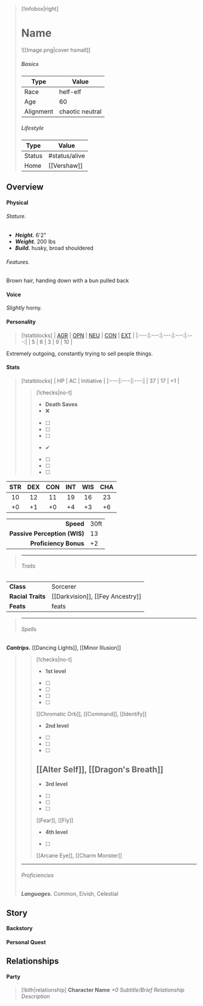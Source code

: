 > [!infobox|right]
> # Name
> ![[Image.png|cover hsmall]]
> 
> ##### Basics
> | Type | Value |
> | ---- | ---- |
> | Race | helf-elf |
> | Age | 60 |
> | Alignment | chaotic neutral |
> 
> ##### Lifestyle
> | Type | Value |
> | ---- | ---- |
> | Status | #status/alive  |
> | Home | [[Vershaw]] |

## Overview
#### Physical
###### Stature.
- ***Height.*** 6'2"
- ***Weight.*** 200 lbs
- ***Build.*** husky, broad shouldered

###### Features.
Brown hair, handing down with a bun pulled back

#### Voice
*Slightly* horny.

#### Personality
> [!statblocks]
> | [AGR](https://www.psychologytoday.com/ca/basics/agreeableness) | [OPN](https://www.psychologytoday.com/ca/basics/openness) | [NEU](https://www.psychologytoday.com/ca/basics/neuroticism) | [CON](https://www.psychologytoday.com/ca/basics/conscientiousness) | [EXT](https://www.psychologytoday.com/ca/basics/extroversion) |
|:---:|:---:|:---:|:---:|:---:|
| 5 | 6 | 3 | 9 | 10 |

Extremely outgoing, constantly trying to sell people things.

#### Stats
> [!statblocks]
| HP | AC | Initiative |
|:---:|:---:|:---:|
| 37 | 17 | +1 |
>> [!checks|no-t] 
>> - **Death Saves**
>>	- ❌
>>	- [ ] 
>>	- [ ] 
>>	- [ ] 
>>	- ✔
>>	- [ ] 
>>	- [ ] 
>>	- [ ] 
>>
>
| STR | DEX | CON | INT | WIS | CHA |
|:---:|:---:|:---:|:---:|:---:|:---:|
| 10 | 12 | 11 | 19 | 16 | 23 |
| +0 | +1 | +0 | +4 | +3 | +6 | **Mod** |
> 
|  |  |
| ---:|:--- |
| **Speed** | 30ft |
| **Passive Perception (WIS)** | 13 |
| **Proficiency Bonus** | +2 |
>
> ---
>
> ###### Traits
| | |
| --- | --- |
| **Class** | Sorcerer |
| **Racial Traits** | [[Darkvision]], [[Fey Ancestry]] |
| **Feats** | feats |
>
> ---
> 
> ###### Spells
***Cantrips.*** [[Dancing Lights]], [[Minor Illusion]]
>> [!checks|no-t] 
>> - **1st level**
>>	- [ ] 
>>	- [ ] 
>>	- [ ] 
>>	- [ ] 
>>	[[Chromatic Orb]], [[Command]], [[Identify]]
>>	- **2nd level**
>>	- [ ] 
>>	- [ ] 
>>	- [ ] 
>>	[[Alter Self]], [[Dragon's Breath]]
>>-
>>	- **3rd level**
>>	- [ ] 
>>	- [ ] 
>>	- [ ] 
>>	[[Fear]], [[Fly]]
>>	- **4th level**
>>	- [ ] 
>>	[[Arcane Eye]], [[Charm Monster]]
>>
> ---
>
> ###### Proficiencies
> ***Languages.***
> Common, Elvish, Celestial

## Story
#### Backstory
#### Personal Quest

## Relationships
#### Party
> [!kith|relationship] **Character Name** _+0 Subtitle/Brief Relationship Description_